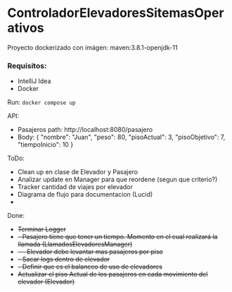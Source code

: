 # ControladorElevadoresSitemasOperativos

Proyecto dockerizado con imágen: maven:3.8.1-openjdk-11

### Requisitos:
- IntelliJ Idea
- Docker

Run:
`docker compose up`

API:
- Pasajeros path: http://localhost:8080/pasajero
- Body: {
  "nombre": "Juan",
  "peso": 80,
  "pisoActual": 3,
  "pisoObjetivo": 7,
  "tiempoInicio": 10
  }

ToDo:
- Clean up en clase de Elevador y Pasajero
- Analizar update en Manager para que reordene (segun que criterio?)
- Tracker cantidad de viajes por elevador
- Diagrama de flujo para documentacion (Lucid)
- 


Done:
- ~~Terminar Logger~~
- ~~- Pasajero tiene que tener un tiempo. Momento en el cual realizará la llamada (LlamadosElevadoresManager)~~
- ~~- - Elevador debe levantar mas pasajeros por piso~~
- ~~- Sacar logs dentro de elevador~~
- ~~- Definir que es el balanceo de uso de elevadores~~
- ~~Actualizar el piso Actual de los pasajeros en cada movimiento del elevador (Elevador)~~